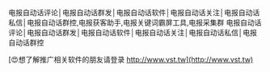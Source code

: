 电报自动话评论│电报自动话群发│电报自动话软件│电报自动话关注│电报自动话私信│电报自动话群控,电报获客助手,电报关键词霸屏工具,电报采集群
电报自动话评论│电报自动话群发│电报自动话软件│电报自动话关注│电报自动话私信│电报自动话群控

[😍想了解推广相关软件的朋友请登录 http://www.vst.tw](http://www.vst.tw)



